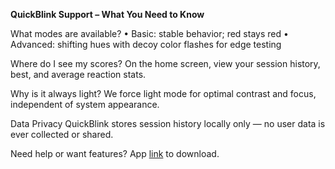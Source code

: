 **QuickBlink Support – What You Need to Know**

What modes are available?
	•	Basic: stable behavior; red stays red
	•	Advanced: shifting hues with decoy color flashes for edge testing

Where do I see my scores?
On the home screen, view your session history, best, and average reaction stats.

Why is it always light?
We force light mode for optimal contrast and focus, independent of system appearance.

Data Privacy
QuickBlink stores session history locally only — no user data is ever collected or shared.

Need help or want features?
App [link](https://apps.apple.com/us/app/quickblink/id6751824955) to download.
